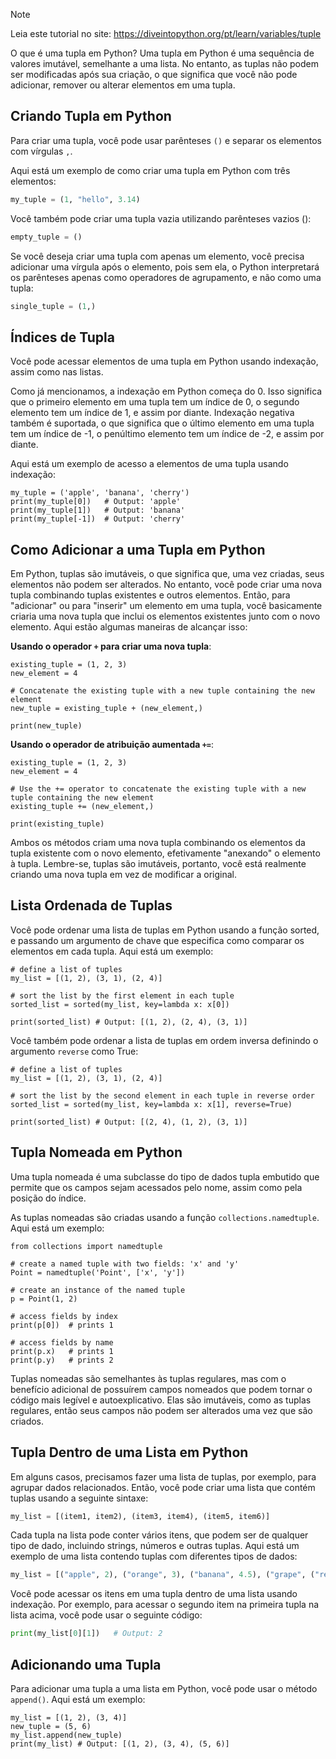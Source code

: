 > [!NOTE]
> Leia este tutorial no site: https://diveintopython.org/pt/learn/variables/tuple

O que é uma tupla em Python? Uma tupla em Python é uma sequência de valores imutável, semelhante a uma lista. No entanto, as tuplas não podem ser modificadas após sua criação, o que significa que você não pode adicionar, remover ou alterar elementos em uma tupla.

## Criando Tupla em Python

Para criar uma tupla, você pode usar parênteses `()` e separar os elementos com vírgulas `,`.

Aqui está um exemplo de como criar uma tupla em Python com três elementos:

```python
my_tuple = (1, "hello", 3.14)
```

Você também pode criar uma tupla vazia utilizando parênteses vazios ():

```python
empty_tuple = ()
```

Se você deseja criar uma tupla com apenas um elemento, você precisa adicionar uma vírgula após o elemento, pois sem ela, o Python interpretará os parênteses apenas como operadores de agrupamento, e não como uma tupla:

```python
single_tuple = (1,)
```

## Índices de Tupla

Você pode acessar elementos de uma tupla em Python usando indexação, assim como nas listas.

Como já mencionamos, a indexação em Python começa do 0. Isso significa que o primeiro elemento em uma tupla tem um índice de 0, o segundo elemento tem um índice de 1, e assim por diante. Indexação negativa também é suportada, o que significa que o último elemento em uma tupla tem um índice de -1, o penúltimo elemento tem um índice de -2, e assim por diante.

Aqui está um exemplo de acesso a elementos de uma tupla usando indexação:

```python3
my_tuple = ('apple', 'banana', 'cherry')
print(my_tuple[0])   # Output: 'apple'
print(my_tuple[1])   # Output: 'banana'
print(my_tuple[-1])  # Output: 'cherry'
```

## Como Adicionar a uma Tupla em Python

Em Python, tuplas são imutáveis, o que significa que, uma vez criadas, seus elementos não podem ser alterados. No entanto, você pode criar uma nova tupla combinando tuplas existentes e outros elementos. Então, para "adicionar" ou para "inserir" um elemento em uma tupla, você basicamente criaria uma nova tupla que inclui os elementos existentes junto com o novo elemento. Aqui estão algumas maneiras de alcançar isso:

**Usando o operador `+` para criar uma nova tupla**:

```python3
existing_tuple = (1, 2, 3)
new_element = 4

# Concatenate the existing tuple with a new tuple containing the new element
new_tuple = existing_tuple + (new_element,)

print(new_tuple)
```

**Usando o operador de atribuição aumentada `+=`**:

```python3
existing_tuple = (1, 2, 3)
new_element = 4

# Use the += operator to concatenate the existing tuple with a new tuple containing the new element
existing_tuple += (new_element,)

print(existing_tuple)
```

Ambos os métodos criam uma nova tupla combinando os elementos da tupla existente com o novo elemento, efetivamente "anexando" o elemento à tupla. Lembre-se, tuplas são imutáveis, portanto, você está realmente criando uma nova tupla em vez de modificar a original.

## Lista Ordenada de Tuplas

Você pode ordenar uma lista de tuplas em Python usando a função sorted, e passando um argumento de chave que especifica como comparar os elementos em cada tupla. Aqui está um exemplo:

```python3
# define a list of tuples
my_list = [(1, 2), (3, 1), (2, 4)]

# sort the list by the first element in each tuple
sorted_list = sorted(my_list, key=lambda x: x[0])

print(sorted_list) # Output: [(1, 2), (2, 4), (3, 1)]
```

Você também pode ordenar a lista de tuplas em ordem inversa definindo o argumento `reverse` como True:

```python3
# define a list of tuples
my_list = [(1, 2), (3, 1), (2, 4)]

# sort the list by the second element in each tuple in reverse order
sorted_list = sorted(my_list, key=lambda x: x[1], reverse=True)

print(sorted_list) # Output: [(2, 4), (1, 2), (3, 1)]
```

## Tupla Nomeada em Python

Uma tupla nomeada é uma subclasse do tipo de dados tupla embutido que permite que os campos sejam acessados ​​pelo nome, assim como pela posição do índice.

As tuplas nomeadas são criadas usando a função `collections.namedtuple`. Aqui está um exemplo:

```python3
from collections import namedtuple

# create a named tuple with two fields: 'x' and 'y'
Point = namedtuple('Point', ['x', 'y'])

# create an instance of the named tuple
p = Point(1, 2)

# access fields by index
print(p[0])  # prints 1

# access fields by name
print(p.x)   # prints 1
print(p.y)   # prints 2
```

Tuplas nomeadas são semelhantes às tuplas regulares, mas com o benefício adicional de possuírem campos nomeados que podem tornar o código mais legível e autoexplicativo. Elas são imutáveis, como as tuplas regulares, então seus campos não podem ser alterados uma vez que são criados.

## Tupla Dentro de uma Lista em Python

Em alguns casos, precisamos fazer uma lista de tuplas, por exemplo, para agrupar dados relacionados. Então, você pode criar uma lista que contém tuplas usando a seguinte sintaxe:

```python
my_list = [(item1, item2), (item3, item4), (item5, item6)]
```

Cada tupla na lista pode conter vários itens, que podem ser de qualquer tipo de dado, incluindo strings, números e outras tuplas. Aqui está um exemplo de uma lista contendo tuplas com diferentes tipos de dados:

```python
my_list = [("apple", 2), ("orange", 3), ("banana", 4.5), ("grape", ("red", "green"))]
```

Você pode acessar os itens em uma tupla dentro de uma lista usando indexação. Por exemplo, para acessar o segundo item na primeira tupla na lista acima, você pode usar o seguinte código:

```python
print(my_list[0][1])   # Output: 2
```

## Adicionando uma Tupla

Para adicionar uma tupla a uma lista em Python, você pode usar o método `append()`. Aqui está um exemplo:

```python3
my_list = [(1, 2), (3, 4)]
new_tuple = (5, 6)
my_list.append(new_tuple)
print(my_list) # Output: [(1, 2), (3, 4), (5, 6)]
```
